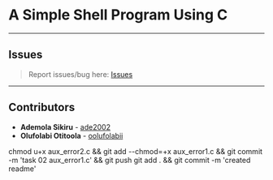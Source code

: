 # A Simple Shell Program Using C

---

## Issues

> Report issues/bug here: [Issues](https://github.com/oolufolabii/simple_shell/issues)

---

## Contributors

+ **Ademola Sikiru** - [ade2002](https://github.com/Ade2002/)
+ **Olufolabi Otitoola** - [oolufolabii](github.com/oolufolabii/)


chmod u+x aux_error2.c && git add --chmod=+x aux_error1.c && git commit -m 'task 02 aux_error1.c' && git push
git add . && git commit -m 'created readme'
